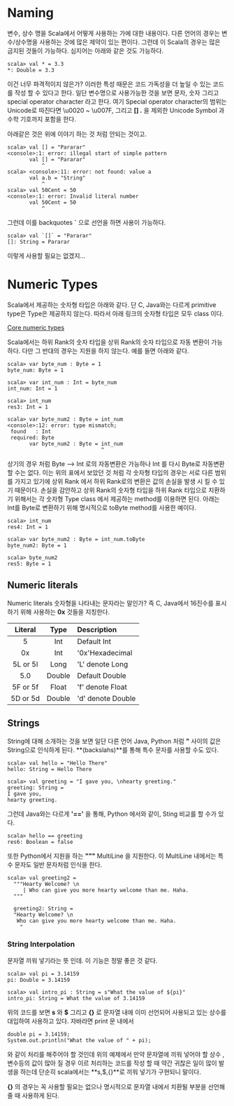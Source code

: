 # Naming
변수, 상수 명을 Scala에서 어떻게 사용하는 가에 대한 내용이다.
다른 언어의 경우는 변수/상수명을 사용하는 것에 많은 제약이 있는 편이다. 그런데
이 Scala의 경우는 많은 금지된 것들이 가능하다. 심지어는 아래와 같은 것도 가능하다.

~~~~~~~~~
scala> val * = 3.3
*: Double = 3.3
~~~~~~~~~

이건 너무 파격적이지 않은가? 이러한 특성 때문은 코드 가독성을 더 높일 수 있는 코드를
작성 할 수 있다고 한다.
일단 변수명으로 사용가능한 것을 보면 문자, 숫자 그리고 special operator character 라고 한다.
여기 Special operator character의 범위는 Unicode로 따진다면 \u0020 ~ \u007F,
그리고  **[] .** 을 제외한 Unicode Symbol 과 수학 기호까지 포함을 한다.

아래같은 것은 위에 이야기 하는 것 처럼 안되는 것이고.

~~~~~~~~~~
scala> val [] = "Pararar"
<console>:1: error: illegal start of simple pattern
       val [] = "Pararar"
           ^
scala> <console>:11: error: not found: value a
       val a.b = "String"
           ^
scala> val 50Cent = 50
<console>:1: error: Invalid literal number
       val 50Cent = 50
           ^
~~~~~~~~~~

그런데 이를 backquotes **`** 으로 선언을 하면 사용이 가능하다.
~~~~~~
scala> val `[]` = "Pararar"
[]: String = Pararar
~~~~~~
이렇게 사용할 필요는 없겠지...

# Numeric Types
Scala에서 제공하는 숫자형 타입은 아래와 같다. 단 C, Java와는 다르게 primitive type은
Type은 제공하지 않는다. 따라서 아래 링크의 숫자형 타입은 모두 class 이다.

[Core numeric types](https://www.google.co.kr/imgres?imgurl=http%3A%2F%2Fwww.topjavatutorial.com%2Fwp-content%2Fuploads%2F2016%2F07%2Fscala-numeric-types.png&imgrefurl=http%3A%2F%2Fwww.topjavatutorial.com%2Fscala%2Fscala-type-hierarchy%2F&docid=46wagrIpHZBXlM&tbnid=Swf7-aQ3IBM12M%3A&vet=10ahUKEwjc8rjquYPaAhUBvLwKHb1vAK0QMwg9KAEwAQ..i&w=514&h=301&safe=active&bih=930&biw=958&q=Core%20numeric%20types%20in%20scala&ved=0ahUKEwjc8rjquYPaAhUBvLwKHb1vAK0QMwg9KAEwAQ&iact=mrc&uact=8)

Scala에서는 하위 Rank의 숫자 타입을 상위 Rank의 숫자 타입으로 자동 변환이 가능하다.
다만 그 반대의 경우는 지원을 하지 않는다. 예를 들면 아래와 같다.

~~~~~~~~~
scala> var byte_num : Byte = 1
byte_num: Byte = 1

scala> var int_num : Int = byte_num
int_num: Int = 1

scala> int_num
res3: Int = 1

scala> var byte_num2 : Byte = int_num
<console>:12: error: type mismatch;
 found   : Int
 required: Byte
       var byte_num2 : Byte = int_num
                              ^
~~~~~~~~~
상기의 경우 처럼 Byte --> Int 로의 자동변환은 가능하나 Int 를 다시 Byte로 자동변환 할 수는 없다.
이는 위의 표에서 보았던 것 처럼 각 숫자형 타입의 경우는 서로 다른 범위를 가지고 있기에 상위 Rank
에서 하위 Rank로의 변환은 값의 손실을 발생 시 킬 수 있기 때문이다.
손실을 감안하고 상위 Rank의 숫자형 타입을 하위 Rank 타입으로 치환하기 위해서는 각 숫자형 Type class
에서 제공하는 method를 이용하면 된다. 아래는 Int를 Byte로 변환하기 위해 명시적으로 toByte method를
사용한 예이다.
~~~~~~~~~~~~
scala> int_num
res4: Int = 1

scala> var byte_num2 : Byte = int_num.toByte
byte_num2: Byte = 1

scala> byte_num2
res5: Byte = 1
~~~~~~~~~~~~

## Numeric literals
Numeric literals 숫자형을 나타내는 문자라는 말인가? 즉 C, Java에서 16진수를 표시하기
위해 사용하는 **0x** 것들을 지칭한다.

Literal | Type | Description
:--------:|:------:|:------------
5|Int| Default Int
0x|Int|'0x'Hexadecimal
5L or 5l|Long|'L' denote Long
5.0|Double|Default Double
5F or 5f|Float|'f' denote Float
5D or 5d|Double|'d' denote Double

## Strings
String에 대해 소개하는 것을 보면 일단 다른 언어 Java, Python 처럼 **"** 사이의
값은 String으로 인식하게 된다. **\(backslahs)**를 통해 특수 문자를 사용할 수도 있다.
~~~~~~~~~
scala> val hello = "Hello There"
hello: String = Hello There

scala> val greeting = "I gave you, \nhearty greeting."
greeting: String =
I gave you,
hearty greeting.
~~~~~~~~~

그런데 Java와는 다르게 **'=='** 을 통해, Python 에서와 같이, Sting 비교를 할 수가 있다.
~~~~~~~~
scala> hello == greeting
res6: Boolean = false
~~~~~~~~

또한 Python에서 지원을 하는 **"""** MultiLine 을 지원한다. 이 MultiLine 내에서는
특수 문자도 일반 문자처럼 인식을 한다.
~~~~~~
scala> val greeting2 =
  """Hearty Welcome? \n
     | Who can give you more hearty welcome than me. Haha.
  """

  greeting2: String =
  "Hearty Welcome? \n
   Who can give you more hearty welcome than me. Haha.
    "
~~~~~~

### String Interpolation
문자열 끼워 넣기라는 뜻 인데. 이 기능은 정말 좋은 것 같다.
~~~~~~~
scala> val pi = 3.14159
pi: Double = 3.14159

scala> val intro_pi : String = s"What the value of ${pi}"
intro_pi: String = What the value of 3.14159
~~~~~~~

위의 코드를 보면 **s** 와 **$** 그리고 **{}** 로 문자열 내에 이미 선언되어
사용되고 있는 상수를 대입하여 사용하고 있다.
자바라면 print 문 내에서
~~~~~~~
double pi = 3.14159;
System.out.println("What the value of " + pi);
~~~~~~~
와 같이 처리를 해주어야 할 것인데 위의 예제에서 만약 문자열에 끼워 넣어야 할 상수
, 변수등의 값이 많아 질 경우 이르 처리하는 코드를 작성 할 때 약간 귀찮은 일이
많이 발생을 하는데 단순히 scala에서는 **s,$,{}**로 끼워 넣기가 구현되니 말이다.

**{}** 의 경우는 꼭 사용할 필요는 없으나 명시적으로 문자열 내에서 치환될 부분을
선언해 줄 때 사용하게 된다.
